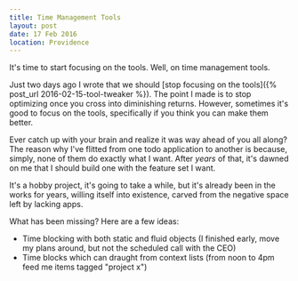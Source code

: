 ```yaml
---
title: Time Management Tools
layout: post
date: 17 Feb 2016
location: Providence
---
```


It's time to start focusing on the tools. Well, on time management tools.

Just two days ago I wrote that we should [stop focusing on the tools]({% post_url 2016-02-15-tool-tweaker %}). The point I made is to stop optimizing once you cross into diminishing returns. However, sometimes it's good to focus on the tools, specifically if you think you can make them better.

Ever catch up with your brain and realize it was way ahead of you all along? The reason why I've flitted from one todo application to another is because, simply, none of them do exactly what I want. After *years* of that, it's dawned on me that I should build one with the feature set I want.

It's a hobby project, it's going to take a while, but it's already been in the works for years, willing itself into existence, carved from the negative space left by lacking apps.

What has been missing? Here are a few ideas:

* Time blocking with both static and fluid objects (I finished early, move my plans around, but not the scheduled call with the CEO)
* Time blocks which can draught from context lists (from noon to 4pm feed me items tagged "project x")
